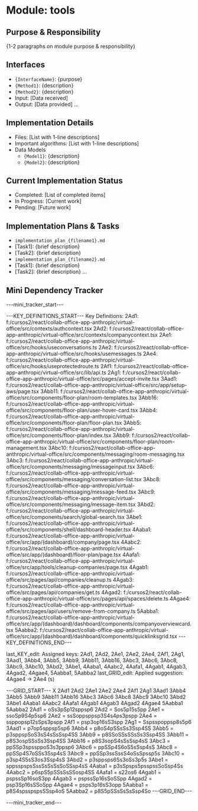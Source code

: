 # Module: tools

## Purpose & Responsibility
{1-2 paragraphs on module purpose & responsibility}

## Interfaces
* `{InterfaceName}`: {purpose}
* `{Method1}`: {description}
* `{Method2}`: {description}
* Input: [Data received]
* Output: [Data provided]
...

## Implementation Details
* Files: [List with 1-line descriptions]
* Important algorithms: [List with 1-line descriptions]
* Data Models
    * `{Model1}`: {description}
    * `{Model2}`: {description}

## Current Implementation Status
* Completed: [List of completed items]
* In Progress: [Current work]
* Pending: [Future work]

## Implementation Plans & Tasks
* `implementation_plan_{filename1}.md`
* [Task1]: {brief description}
* [Task2]: {brief description}
* `implementation_plan_{filename2}.md`
* [Task1]: {brief description}
* [Task2]: {brief description} 
...

## Mini Dependency Tracker
---mini_tracker_start---

---KEY_DEFINITIONS_START---
Key Definitions:
2Ad1: f:/cursos2/react/collab-office-app-anthropic/virtual-office/src/contexts/authcontext.tsx
2Ad2: f:/cursos2/react/collab-office-app-anthropic/virtual-office/src/contexts/companycontext.tsx
2Ae1: f:/cursos2/react/collab-office-app-anthropic/virtual-office/src/hooks/useconversations.ts
2Ae2: f:/cursos2/react/collab-office-app-anthropic/virtual-office/src/hooks/usemessages.ts
2Ae4: f:/cursos2/react/collab-office-app-anthropic/virtual-office/src/hooks/useprotectedroute.ts
2Af1: f:/cursos2/react/collab-office-app-anthropic/virtual-office/src/lib/api.ts
2Ag1: f:/cursos2/react/collab-office-app-anthropic/virtual-office/src/pages/accept-invite.tsx
3Aad1: f:/cursos2/react/collab-office-app-anthropic/virtual-office/src/app/setup-aws/page.tsx
3Abb11: f:/cursos2/react/collab-office-app-anthropic/virtual-office/src/components/floor-plan/room-templates.tsx
3Abb16: f:/cursos2/react/collab-office-app-anthropic/virtual-office/src/components/floor-plan/user-hover-card.tsx
3Abb4: f:/cursos2/react/collab-office-app-anthropic/virtual-office/src/components/floor-plan/floor-plan.tsx
3Abb5: f:/cursos2/react/collab-office-app-anthropic/virtual-office/src/components/floor-plan/index.tsx
3Abb9: f:/cursos2/react/collab-office-app-anthropic/virtual-office/src/components/floor-plan/room-management.tsx
3Abc10: f:/cursos2/react/collab-office-app-anthropic/virtual-office/src/components/messaging/room-messaging.tsx
3Abc3: f:/cursos2/react/collab-office-app-anthropic/virtual-office/src/components/messaging/messageinput.tsx
3Abc6: f:/cursos2/react/collab-office-app-anthropic/virtual-office/src/components/messaging/conversation-list.tsx
3Abc8: f:/cursos2/react/collab-office-app-anthropic/virtual-office/src/components/messaging/message-feed.tsx
3Abc9: f:/cursos2/react/collab-office-app-anthropic/virtual-office/src/components/messaging/message-item.tsx
3Abd2: f:/cursos2/react/collab-office-app-anthropic/virtual-office/src/components/search/global-search.tsx
3Abe1: f:/cursos2/react/collab-office-app-anthropic/virtual-office/src/components/shell/dashboard-header.tsx
4Aaba1: f:/cursos2/react/collab-office-app-anthropic/virtual-office/src/app/(dashboard)/company/page.tsx
4Aabc2: f:/cursos2/react/collab-office-app-anthropic/virtual-office/src/app/(dashboard)/floor-plan/page.tsx
4Aafa1: f:/cursos2/react/collab-office-app-anthropic/virtual-office/src/app/tools/cleanup-companies/page.tsx
4Agab1: f:/cursos2/react/collab-office-app-anthropic/virtual-office/src/pages/api/companies/cleanup.ts
4Agab3: f:/cursos2/react/collab-office-app-anthropic/virtual-office/src/pages/api/companies/get.ts
4Agad2: f:/cursos2/react/collab-office-app-anthropic/virtual-office/src/pages/api/spaces/delete.ts
4Agae4: f:/cursos2/react/collab-office-app-anthropic/virtual-office/src/pages/api/users/remove-from-company.ts
5Aabba1: f:/cursos2/react/collab-office-app-anthropic/virtual-office/src/app/(dashboard)/dashboard/components/companyoverviewcard.tsx
5Aabba2: f:/cursos2/react/collab-office-app-anthropic/virtual-office/src/app/(dashboard)/dashboard/components/quicklinksgrid.tsx
---KEY_DEFINITIONS_END---

last_KEY_edit: Assigned keys: 2Ad1, 2Ad2, 2Ae1, 2Ae2, 2Ae4, 2Af1, 2Ag1, 3Aad1, 3Abb4, 3Abb5, 3Abb9, 3Abb11, 3Abb16, 3Abc3, 3Abc6, 3Abc8, 3Abc9, 3Abc10, 3Abd2, 3Abe1, 4Aaba1, 4Aabc2, 4Aafa1, 4Agab1, 4Agab3, 4Agad2, 4Agae4, 5Aabba1, 5Aabba2
last_GRID_edit: Applied suggestion: 4Agae4 -> 2Ae4 (s)

---GRID_START---
X 2Ad1 2Ad2 2Ae1 2Ae2 2Ae4 2Af1 2Ag1 3Aad1 3Abb4 3Abb5 3Abb9 3Abb11 3Abb16 3Abc3 3Abc6 3Abc8 3Abc9 3Abc10 3Abd2 3Abe1 4Aaba1 4Aabc2 4Aafa1 4Agab1 4Agab3 4Agad2 4Agae4 5Aabba1 5Aabba2
2Ad1 = oSs3pSp12sppsp6
2Ad2 = Sos5p15s5pp
2Ae1 = ssoSp9S4p5sp6
2Ae2 = ssSoppsppsp3S4s4ps3pspp
2Ae4 = ssppopsp12sSps3pspp
2Af1 = psp3op16sS3spp
2Ag1 = Sspsspoppsp8s5p6
3Aad1 = p7op5sppsp5sp6
3Abb4 = p8oS4pSSsSs3Ssp4SS
3Abb5 = p3sppspSoS3sS4sSsSsp4SS
3Abb9 = p8SSoSSsSSsSs3Ssp4SS
3Abb11 = p8S3ospSSsSs3Ssp4SS
3Abb16 = p8S3sopS4sSsSsp4sS
3Abc3 = ppSSp3spssppoS3s3ppsp6
3Abc6 = ppSSp4S6oS5sSsp4sS
3Abc8 = ppSSp4S7oSSs3Ssp4sS
3Abc9 = ppSSp3ssSssS4oSsSpssp5s
3Abc10 = p3sp4S5sS3os3Ssp4sS
3Abd2 = p3sppsps6Ss3oSs3p5s
3Abe1 = sppsspspsSssSsSsSsSoSSsp4sS
4Aaba1 = p3sSpsps5psspssSoSsp4Ss
4Aabc2 = p6spS5pSSsSsSSosp4SS
4Aafa1 = s22os6
4Agab1 = pspssSp16soS3pp
4Agab3 = pspssSp16sSoSSpp
4Agad2 = psp3Sp16sSSoSpp
4Agae4 = psps3p16sS3opp
5Aabba1 = p8S4spsspspsSSsp4oS
5Aabba2 = p8S5pSSsSsSsSsp4So
---GRID_END---

---mini_tracker_end---
